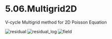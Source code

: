 # 5.06.Multigrid2D
V-cycle Multigrid method for 2D Poisson Equation


![residual](https://cloud.githubusercontent.com/assets/15114859/10856500/27fbcbd0-7f16-11e5-96af-89f90d1cfa5e.png)
![residual_log](https://cloud.githubusercontent.com/assets/15114859/10856503/299b622a-7f16-11e5-989e-769513abe097.png)
![field](https://cloud.githubusercontent.com/assets/15114859/10856504/2aa99ede-7f16-11e5-840f-220a99dc9485.png)
